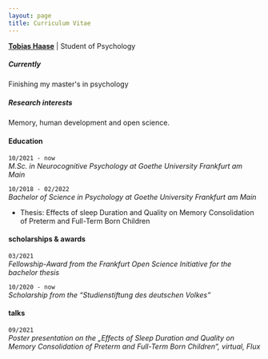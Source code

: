 ```yaml
---
layout: page
title: Curriculum Vitae
---
```

[**Tobias Haase**](tobias.c.haase@gmail.com) | Student of Psychology

##### Currently
Finishing my master's in psychology
##### Research interests
Memory, human development and open science.
#### Education

`10/2021 - now`  
*M.Sc. in Neurocognitive Psychology at Goethe University Frankfurt am Main* 

`10/2018 - 02/2022`  
*Bachelor of Science in Psychology at Goethe University Frankfurt am Main*
* Thesis: Effects of sleep Duration and Quality on Memory Consolidation of Preterm and Full-Term Born Children

#### scholarships & awards
`03/2021`  
*Fellowship-Award from the Frankfurt Open Science Initiative for the bachelor thesis*

`10/2020 - now`  
*Scholarship from the “Studienstiftung des deutschen Volkes”*

#### talks

`09/2021`   
*Poster presentation on the „Effects of Sleep Duration and Quality on Memory Consolidation of Preterm and Full-Term Born Children“, virtual, Flux*